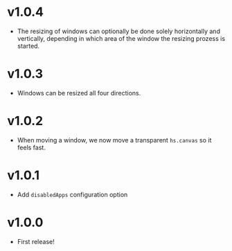 # v1.0.4

* The resizing of windows can optionally be done solely horizontally and vertically, depending in which area of the window the resizing prozess is started.

# v1.0.3

* Windows can be resized all four directions.

# v1.0.2

* When moving a window, we now move a transparent `hs.canvas` so it feels fast.

# v1.0.1

* Add `disabledApps` configuration option

# v1.0.0

* First release!
